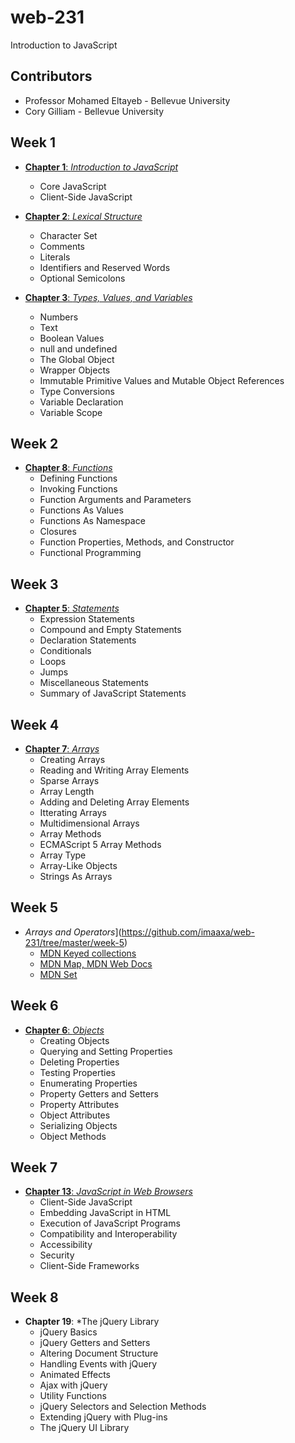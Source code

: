 # web-231
Introduction to JavaScript

## Contributors

* Professor Mohamed Eltayeb - Bellevue University
* Cory Gilliam - Bellevue University

Week 1
------
* [**Chapter 1**: *Introduction to JavaScript*](https://github.com/imaaxa/web-231/tree/master/week-1)
  * Core JavaScript
  * Client-Side JavaScript

* [**Chapter 2**: *Lexical Structure*](https://github.com/imaaxa/web-231/tree/master/week-1)
  * Character Set
  * Comments
  * Literals
  * Identifiers and Reserved Words
  * Optional Semicolons

* [**Chapter 3**: *Types, Values, and Variables*](https://github.com/imaaxa/web-231/tree/master/week-1)
  * Numbers
  * Text
  * Boolean Values
  * null and undefined
  * The Global Object
  * Wrapper Objects
  * Immutable Primitive Values and Mutable Object References
  * Type Conversions
  * Variable Declaration
  * Variable Scope

Week 2
------
* [**Chapter 8**: *Functions*](https://github.com/imaaxa/web-231/tree/master/week-2)
  * Defining Functions
  * Invoking Functions
  * Function Arguments and Parameters
  * Functions As Values
  * Functions As Namespace
  * Closures
  * Function Properties, Methods, and Constructor
  * Functional Programming

Week 3
------
* [**Chapter 5**: *Statements*](https://github.com/imaaxa/web-231/tree/master/week-3)
  * Expression Statements
  * Compound and Empty Statements
  * Declaration Statements
  * Conditionals
  * Loops
  * Jumps
  * Miscellaneous Statements
  * Summary of JavaScript Statements

Week 4
------
* [**Chapter 7**: *Arrays*](https://github.com/imaaxa/web-231/tree/master/week-4)
  * Creating Arrays
  * Reading and Writing Array Elements
  * Sparse Arrays
  * Array Length
  * Adding and Deleting Array Elements
  * Itterating Arrays
  * Multidimensional Arrays
  * Array Methods
  * ECMAScript 5 Array Methods
  * Array Type
  * Array-Like Objects
  * Strings As Arrays

Week 5
------
* *Arrays and Operators*](https://github.com/imaaxa/web-231/tree/master/week-5)
  * [MDN Keyed collections](https://developer.mozilla.org/en-US/docs/Web/JavaScript/Guide/Keyed_collections)
  * [MDN Map, MDN Web Docs](https://developer.mozilla.org/en-US/docs/Web/JavaScript/Reference/Global_Objects/Map)
  * [MDN Set](https://developer.mozilla.org/en-US/docs/Web/JavaScript/Reference/Global_Objects/Set)

Week 6
------
* [**Chapter 6**: *Objects*](https://github.com/imaaxa/web-231/tree/master/week-6)
  * Creating Objects
  * Querying and Setting Properties
  * Deleting Properties
  * Testing Properties
  * Enumerating Properties
  * Property Getters and Setters
  * Property Attributes
  * Object Attributes
  * Serializing Objects
  * Object Methods

Week 7
------
* [**Chapter 13**: *JavaScript in Web Browsers*](https://github.com/imaaxa/web-231/tree/master/week-7)
  * Client-Side JavaScript
  * Embedding JavaScript in HTML
  * Execution of JavaScript Programs
  * Compatibility and Interoperability
  * Accessibility
  * Security
  * Client-Side Frameworks

Week 8
------
* **Chapter 19**: *The jQuery Library
  * jQuery Basics
  * jQuery Getters and Setters
  * Altering Document Structure
  * Handling Events with jQuery
  * Animated Effects
  * Ajax with jQuery
  * Utility Functions
  * jQuery Selectors and Selection Methods
  * Extending jQuery with Plug-ins
  * The jQuery UI Library
